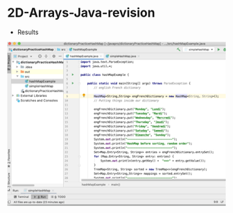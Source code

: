 # 2D-Arrays-Java-revision


- Results 

<img width="964" alt="jarray reverse exampl" src="https://github.com/jaimehernan95/dictionariesAndMap-Java/blob/master/images/CodeComplex.png">
